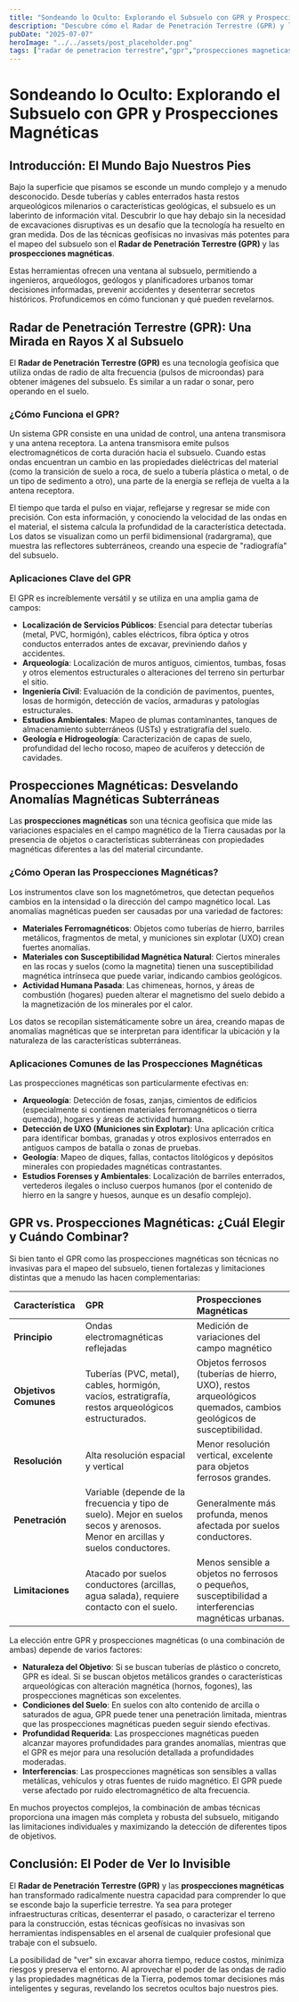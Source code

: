 ```yaml
---
title: "Sondeando lo Oculto: Explorando el Subsuelo con GPR y Prospecciones Magnéticas"
description: "Descubre cómo el Radar de Penetración Terrestre (GPR) y las prospecciones magnéticas están revolucionando el mapeo del subsuelo, desde la localización de servicios hasta la arqueología. Conoce sus principios, aplicaciones y cómo se complementan."
pubDate: "2025-07-07"
heroImage: "../../assets/post_placeholder.png"
tags: ["radar de penetracion terrestre","gpr","prospecciones magneticas"]
---
```



# Sondeando lo Oculto: Explorando el Subsuelo con GPR y Prospecciones Magnéticas

## Introducción: El Mundo Bajo Nuestros Pies

Bajo la superficie que pisamos se esconde un mundo complejo y a menudo desconocido. Desde tuberías y cables enterrados hasta restos arqueológicos milenarios o características geológicas, el subsuelo es un laberinto de información vital. Descubrir lo que hay debajo sin la necesidad de excavaciones disruptivas es un desafío que la tecnología ha resuelto en gran medida. Dos de las técnicas geofísicas no invasivas más potentes para el mapeo del subsuelo son el **Radar de Penetración Terrestre (GPR)** y las **prospecciones magnéticas**.

Estas herramientas ofrecen una ventana al subsuelo, permitiendo a ingenieros, arqueólogos, geólogos y planificadores urbanos tomar decisiones informadas, prevenir accidentes y desenterrar secretos históricos. Profundicemos en cómo funcionan y qué pueden revelarnos.

## Radar de Penetración Terrestre (GPR): Una Mirada en Rayos X al Subsuelo

El **Radar de Penetración Terrestre (GPR)** es una tecnología geofísica que utiliza ondas de radio de alta frecuencia (pulsos de microondas) para obtener imágenes del subsuelo. Es similar a un radar o sonar, pero operando en el suelo.

### ¿Cómo Funciona el GPR?

Un sistema GPR consiste en una unidad de control, una antena transmisora y una antena receptora. La antena transmisora emite pulsos electromagnéticos de corta duración hacia el subsuelo. Cuando estas ondas encuentran un cambio en las propiedades dieléctricas del material (como la transición de suelo a roca, de suelo a tubería plástica o metal, o de un tipo de sedimento a otro), una parte de la energía se refleja de vuelta a la antena receptora.

El tiempo que tarda el pulso en viajar, reflejarse y regresar se mide con precisión. Con esta información, y conociendo la velocidad de las ondas en el material, el sistema calcula la profundidad de la característica detectada. Los datos se visualizan como un perfil bidimensional (radargrama), que muestra las reflectores subterráneos, creando una especie de "radiografía" del subsuelo.

### Aplicaciones Clave del GPR

El GPR es increíblemente versátil y se utiliza en una amplia gama de campos:

*   **Localización de Servicios Públicos**: Esencial para detectar tuberías (metal, PVC, hormigón), cables eléctricos, fibra óptica y otros conductos enterrados antes de excavar, previniendo daños y accidentes.
*   **Arqueología**: Localización de muros antiguos, cimientos, tumbas, fosas y otros elementos estructurales o alteraciones del terreno sin perturbar el sitio.
*   **Ingeniería Civil**: Evaluación de la condición de pavimentos, puentes, losas de hormigón, detección de vacíos, armaduras y patologías estructurales.
*   **Estudios Ambientales**: Mapeo de plumas contaminantes, tanques de almacenamiento subterráneos (USTs) y estratigrafía del suelo.
*   **Geología e Hidrogeología**: Caracterización de capas de suelo, profundidad del lecho rocoso, mapeo de acuíferos y detección de cavidades.

## Prospecciones Magnéticas: Desvelando Anomalías Magnéticas Subterráneas

Las **prospecciones magnéticas** son una técnica geofísica que mide las variaciones espaciales en el campo magnético de la Tierra causadas por la presencia de objetos o características subterráneas con propiedades magnéticas diferentes a las del material circundante.

### ¿Cómo Operan las Prospecciones Magnéticas?

Los instrumentos clave son los magnetómetros, que detectan pequeños cambios en la intensidad o la dirección del campo magnético local. Las anomalías magnéticas pueden ser causadas por una variedad de factores:

*   **Materiales Ferromagnéticos**: Objetos como tuberías de hierro, barriles metálicos, fragmentos de metal, y municiones sin explotar (UXO) crean fuertes anomalías.
*   **Materiales con Susceptibilidad Magnética Natural**: Ciertos minerales en las rocas y suelos (como la magnetita) tienen una susceptibilidad magnética intrínseca que puede variar, indicando cambios geológicos.
*   **Actividad Humana Pasada**: Las chimeneas, hornos, y áreas de combustión (hogares) pueden alterar el magnetismo del suelo debido a la magnetización de los minerales por el calor.

Los datos se recopilan sistemáticamente sobre un área, creando mapas de anomalías magnéticas que se interpretan para identificar la ubicación y la naturaleza de las características subterráneas.

### Aplicaciones Comunes de las Prospecciones Magnéticas

Las prospecciones magnéticas son particularmente efectivas en:

*   **Arqueología**: Detección de fosas, zanjas, cimientos de edificios (especialmente si contienen materiales ferromagnéticos o tierra quemada), hogares y áreas de actividad humana.
*   **Detección de UXO (Municiones sin Explotar)**: Una aplicación crítica para identificar bombas, granadas y otros explosivos enterrados en antiguos campos de batalla o zonas de pruebas.
*   **Geología**: Mapeo de diques, fallas, contactos litológicos y depósitos minerales con propiedades magnéticas contrastantes.
*   **Estudios Forenses y Ambientales**: Localización de barriles enterrados, vertederos ilegales o incluso cuerpos humanos (por el contenido de hierro en la sangre y huesos, aunque es un desafío complejo).

## GPR vs. Prospecciones Magnéticas: ¿Cuál Elegir y Cuándo Combinar?

Si bien tanto el GPR como las prospecciones magnéticas son técnicas no invasivas para el mapeo del subsuelo, tienen fortalezas y limitaciones distintas que a menudo las hacen complementarias:

| Característica             | GPR                                     | Prospecciones Magnéticas                       |
| :------------------------- | :-------------------------------------- | :--------------------------------------------- |
| **Principio**              | Ondas electromagnéticas reflejadas      | Medición de variaciones del campo magnético    |
| **Objetivos Comunes**      | Tuberías (PVC, metal), cables, hormigón, vacíos, estratigrafía, restos arqueológicos estructurados. | Objetos ferrosos (tuberías de hierro, UXO), restos arqueológicos quemados, cambios geológicos de susceptibilidad. |
| **Resolución**             | Alta resolución espacial y vertical     | Menor resolución vertical, excelente para objetos ferrosos grandes. |
| **Penetración**            | Variable (depende de la frecuencia y tipo de suelo). Mejor en suelos secos y arenosos. Menor en arcillas y suelos conductores. | Generalmente más profunda, menos afectada por suelos conductores. |
| **Limitaciones**           | Atacado por suelos conductores (arcillas, agua salada), requiere contacto con el suelo. | Menos sensible a objetos no ferrosos o pequeños, susceptibilidad a interferencias magnéticas urbanas. |

La elección entre GPR y prospecciones magnéticas (o una combinación de ambas) depende de varios factores:

*   **Naturaleza del Objetivo**: Si se buscan tuberías de plástico o concreto, GPR es ideal. Si se buscan objetos metálicos grandes o características arqueológicas con alteración magnética (hornos, fogones), las prospecciones magnéticas son excelentes.
*   **Condiciones del Suelo**: En suelos con alto contenido de arcilla o saturados de agua, GPR puede tener una penetración limitada, mientras que las prospecciones magnéticas pueden seguir siendo efectivas.
*   **Profundidad Requerida**: Las prospecciones magnéticas pueden alcanzar mayores profundidades para grandes anomalías, mientras que el GPR es mejor para una resolución detallada a profundidades moderadas.
*   **Interferencias**: Las prospecciones magnéticas son sensibles a vallas metálicas, vehículos y otras fuentes de ruido magnético. El GPR puede verse afectado por ruido electromagnético de alta frecuencia.

En muchos proyectos complejos, la combinación de ambas técnicas proporciona una imagen más completa y robusta del subsuelo, mitigando las limitaciones individuales y maximizando la detección de diferentes tipos de objetivos.

## Conclusión: El Poder de Ver lo Invisible

El **Radar de Penetración Terrestre (GPR)** y las **prospecciones magnéticas** han transformado radicalmente nuestra capacidad para comprender lo que se esconde bajo la superficie terrestre. Ya sea para proteger infraestructuras críticas, desenterrar el pasado, o caracterizar el terreno para la construcción, estas técnicas geofísicas no invasivas son herramientas indispensables en el arsenal de cualquier profesional que trabaje con el subsuelo.

La posibilidad de "ver" sin excavar ahorra tiempo, reduce costos, minimiza riesgos y preserva el entorno. Al aprovechar el poder de las ondas de radio y las propiedades magnéticas de la Tierra, podemos tomar decisiones más inteligentes y seguras, revelando los secretos ocultos bajo nuestros pies.
